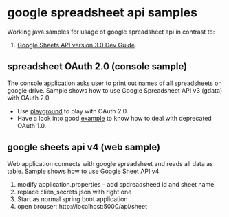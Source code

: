 # google spreadsheet api samples
Working java samples for usage of google spreadsheet api in contrast to:
1. [Google Sheets API version 3.0 Dev Guide](https://developers.google.com/google-apps/spreadsheets/?csw=1#authorizing_requests_with_oauth_20).


## spreadsheet OAuth 2.0 (console sample)
The console application asks user to print out names of all spreadsheets on google drive.
Sample shows how to use Google Spreadsheet API v3 (gdata) with OAuth 2.0. 
* Use [playground](https://developers.google.com/oauthplayground/) to play with OAuth 2.0.
* Have a look into good [example](https://templth.wordpress.com/2014/11/19/interacting-with-google-spreadsheet-with-java/) to know how to deal with deprecated OAuth 1.0.


## google sheets api v4 (web sample)
Web application connects with google spreadsheet and reads all data as table. Sample shows how to use Google Sheet API v4.

1. modify application.properties - add spdreadsheed id and sheet name.
2. replace clien_secrets.json with right one
3. Start as normal spring boot application 
4. open brouser: http://localhost:5000/api/sheet
